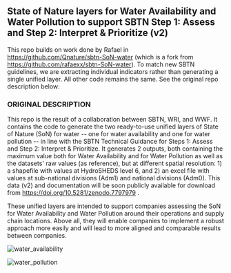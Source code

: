 ## State of Nature layers for Water Availability and Water Pollution to support SBTN Step 1: Assess and Step 2: Interpret & Prioritize (v2)

This repo builds on work done by Rafael in https://github.com/Qnature/sbtn-SoN-water (which is a fork from https://github.com/rafaexx/sbtn-SoN-water). To match new SBTN guidelines, we are extracting individual indicators rather than generating a single unified layer. All other code remains the same. See the original repo description below:

### ORIGINAL DESCRIPTION

This repo is the result of a collaboration between SBTN, WRI, and WWF. It contains the code to generate the two ready-to-use unified layers of State of Nature (SoN) for water -- one for water availability and one for water pollution -- in line with the SBTN Technical Guidance for Steps 1: Assess and Step 2: Interpret & Prioritize. It generates 2 outputs, both containing the maximum value both for Water Availability and for Water Pollution as well as the datasets' raw values (as reference), but at different spatial resolution: 1) a shapefile with values at HydroSHEDS level 6, and 2) an excel file with values at sub-national divisions (Adm1) and national divisions (Adm0). This data (v2) and documentation will be soon publicly available for download from <https://doi.org/10.5281/zenodo.7797979> .

These unified layers are intended to support companies assessing the SoN for Water Availability and Water Pollution around their operations and supply chain locations. Above all, they will enable companies to implement a robust approach more easily and will lead to more aligned and comparable results between companies.

![water_availability](https://github.com/Qnature/sbtn-SoN-water/assets/136806514/55fb4668-96f0-4435-bd17-18e65f64ffa7)

![water_pollution](https://github.com/Qnature/sbtn-SoN-water/assets/136806514/59e42686-ae52-4725-8b1b-3f785631dfe3)
